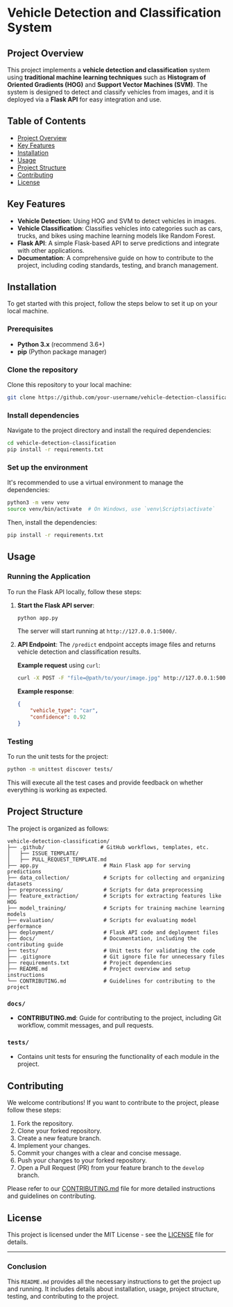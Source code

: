 # Vehicle Detection and Classification System

## Project Overview

This project implements a **vehicle detection and classification** system using **traditional machine learning techniques** such as **Histogram of Oriented Gradients (HOG)** and **Support Vector Machines (SVM)**. The system is designed to detect and classify vehicles from images, and it is deployed via a **Flask API** for easy integration and use.

## Table of Contents

- [Project Overview](#project-overview)
- [Key Features](#key-features)
- [Installation](#installation)
- [Usage](#usage)
- [Project Structure](#project-structure)
- [Contributing](#contributing)
- [License](#license)

## Key Features

- **Vehicle Detection**: Using HOG and SVM to detect vehicles in images.
- **Vehicle Classification**: Classifies vehicles into categories such as cars, trucks, and bikes using machine learning models like Random Forest.
- **Flask API**: A simple Flask-based API to serve predictions and integrate with other applications.
- **Documentation**: A comprehensive guide on how to contribute to the project, including coding standards, testing, and branch management.

## Installation

To get started with this project, follow the steps below to set it up on your local machine.

### Prerequisites

- **Python 3.x** (recommend 3.6+)
- **pip** (Python package manager)

### Clone the repository

Clone this repository to your local machine:
```bash
git clone https://github.com/your-username/vehicle-detection-classification.git
```

### Install dependencies

Navigate to the project directory and install the required dependencies:
```bash
cd vehicle-detection-classification
pip install -r requirements.txt
```

### Set up the environment

It's recommended to use a virtual environment to manage the dependencies:
```bash
python3 -m venv venv
source venv/bin/activate  # On Windows, use `venv\Scripts\activate`
```

Then, install the dependencies:
```bash
pip install -r requirements.txt
```

## Usage

### Running the Application

To run the Flask API locally, follow these steps:

1. **Start the Flask API server**:
   ```bash
   python app.py
   ```

   The server will start running at `http://127.0.0.1:5000/`.

2. **API Endpoint**:
   The `/predict` endpoint accepts image files and returns vehicle detection and classification results.

   **Example request** using `curl`:
   ```bash
   curl -X POST -F "file=@path/to/your/image.jpg" http://127.0.0.1:5000/predict
   ```

   **Example response**:
   ```json
   {
       "vehicle_type": "car",
       "confidence": 0.92
   }
   ```

### Testing

To run the unit tests for the project:
```bash
python -m unittest discover tests/
```

This will execute all the test cases and provide feedback on whether everything is working as expected.

## Project Structure

The project is organized as follows:

```
vehicle-detection-classification/
├── .github/                  # GitHub workflows, templates, etc.
│   ├── ISSUE_TEMPLATE/
│   ├── PULL_REQUEST_TEMPLATE.md
├── app.py                     # Main Flask app for serving predictions
├── data_collection/           # Scripts for collecting and organizing datasets
├── preprocessing/             # Scripts for data preprocessing
├── feature_extraction/        # Scripts for extracting features like HOG
├── model_training/            # Scripts for training machine learning models
├── evaluation/                # Scripts for evaluating model performance
├── deployment/                # Flask API code and deployment files
├── docs/                      # Documentation, including the contributing guide
├── tests/                     # Unit tests for validating the code
├── .gitignore                 # Git ignore file for unnecessary files
├── requirements.txt           # Project dependencies
├── README.md                  # Project overview and setup instructions
└── CONTRIBUTING.md            # Guidelines for contributing to the project
```

### `docs/`
- **CONTRIBUTING.md**: Guide for contributing to the project, including Git workflow, commit messages, and pull requests.
  
### `tests/`
- Contains unit tests for ensuring the functionality of each module in the project.

## Contributing

We welcome contributions! If you want to contribute to the project, please follow these steps:

1. Fork the repository.
2. Clone your forked repository.
3. Create a new feature branch.
4. Implement your changes.
5. Commit your changes with a clear and concise message.
6. Push your changes to your forked repository.
7. Open a Pull Request (PR) from your feature branch to the `develop` branch.

Please refer to our [CONTRIBUTING.md](docs/CONTRIBUTING.md) file for more detailed instructions and guidelines on contributing.

## License

This project is licensed under the MIT License - see the [LICENSE](LICENSE) file for details.

---

### **Conclusion**

This `README.md` provides all the necessary instructions to get the project up and running. It includes details about installation, usage, project structure, testing, and contributing to the project. 


